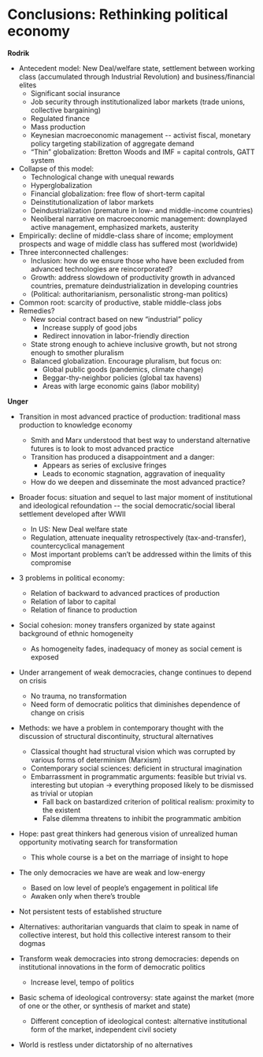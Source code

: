 ﻿# Conclusions: Rethinking political economy

**Rodrik**

* Antecedent model: New Deal/welfare state, settlement between working class (accumulated through Industrial Revolution) and business/financial elites
	* Significant social insurance
	* Job security through institutionalized labor markets (trade unions, collective bargaining)
	* Regulated finance
	* Mass production
	* Keynesian macroeconomic management -- activist fiscal, monetary policy targeting stabilization of aggregate demand
	* “Thin” globalization: Bretton Woods and IMF = capital controls, GATT system
* Collapse of this model:
	* Technological change with unequal rewards
	* Hyperglobalization
	* Financial globalization: free flow of short-term capital
	* Deinstitutionalization of labor markets
	* Deindustrialization (premature in low- and middle-income countries)
	* Neoliberal narrative on macroeconomic management: downplayed active management, emphasized markets, austerity
* Empirically: decline of middle-class share of income; employment prospects and wage of middle class has suffered most (worldwide)
* Three interconnected challenges:
	* Inclusion: how do we ensure those who have been excluded from advanced technologies are reincorporated?
	* Growth: address slowdown of productivity growth in advanced countries, premature deindustrialization in developing countries
	* (Political: authoritarianism, personalistic strong-man politics)
* Common root: scarcity of productive, stable middle-class jobs
* Remedies?
	* New social contract based on new “industrial” policy
		* Increase supply of good jobs
		* Redirect innovation in labor-friendly direction
	* State strong enough to achieve inclusive growth, but not strong enough to smother pluralism
	* Balanced globalization. Encourage pluralism, but focus on:
		* Global public goods (pandemics, climate change)
		* Beggar-thy-neighbor policies (global tax havens)
		* Areas with large economic gains (labor mobility)

**Unger**

* Transition in most advanced practice of production: traditional mass production to knowledge economy
	* Smith and Marx understood that best way to understand alternative futures is to look to most advanced practice
	* Transition has produced a disappointment and a danger:
		* Appears as series of exclusive fringes
		* Leads to economic stagnation, aggravation of inequality
	* How do we deepen and disseminate the most advanced practice?
* Broader focus: situation and sequel to last major moment of institutional and ideological refoundation -- the social democratic/social liberal settlement developed after WWII
	* In US: New Deal welfare state
	* Regulation, attenuate inequality retrospectively (tax-and-transfer), countercyclical management
	* Most important problems can’t be addressed within the limits of this compromise
* 3 problems in political economy:
	* Relation of backward to advanced practices of production
	* Relation of labor to capital
	* Relation of finance to production
* Social cohesion: money transfers organized by state against background of ethnic homogeneity
	* As homogeneity fades, inadequacy of money as social cement is exposed
* Under arrangement of weak democracies, change continues to depend on crisis
	* No trauma, no transformation
	* Need form of democratic politics that diminishes dependence of change on crisis
* Methods: we have a problem in contemporary thought with the discussion of structural discontinuity, structural alternatives
	* Classical thought had structural vision which was corrupted by various forms of determinism (Marxism)
	* Contemporary social sciences: deficient in structural imagination
	* Embarrassment in programmatic arguments: feasible but trivial vs. interesting but utopian → everything proposed likely to be dismissed as trivial or utopian
		* Fall back on bastardized criterion of political realism: proximity to the existent
		* False dilemma threatens to inhibit the programmatic ambition
* Hope: past great thinkers had generous vision of unrealized human opportunity motivating search for transformation
	* This whole course is a bet on the marriage of insight to hope

* The only democracies we have are weak and low-energy
	* Based on low level of people’s engagement in political life
	* Awaken only when there’s trouble
* Not persistent tests of established structure
* Alternatives: authoritarian vanguards that claim to speak in name of collective interest, but hold this collective interest ransom to their dogmas
* Transform weak democracies into strong democracies: depends on institutional innovations in the form of democratic politics
	* Increase level, tempo of politics
* Basic schema of ideological controversy: state against the market (more of one or the other, or synthesis of market and state)
	* Different conception of ideological contest: alternative institutional form of the market, independent civil society
* World is restless under dictatorship of no alternatives
